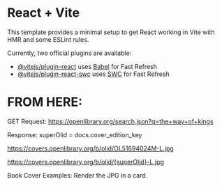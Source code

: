 # React + Vite

This template provides a minimal setup to get React working in Vite with HMR and some ESLint rules.

Currently, two official plugins are available:

- [@vitejs/plugin-react](https://github.com/vitejs/vite-plugin-react/blob/main/packages/plugin-react/README.md) uses [Babel](https://babeljs.io/) for Fast Refresh
- [@vitejs/plugin-react-swc](https://github.com/vitejs/vite-plugin-react-swc) uses [SWC](https://swc.rs/) for Fast Refresh



# FROM HERE: 

GET Request: https://openlibrary.org/search.json?q=the+way+of+kings

Response: 
superOlid = docs.cover_edition_key 

https://covers.openlibrary.org/b/olid/OL51694024M-L.jpg

https://covers.openlibrary.org/b/olid/{superOlid}-L.jpg


Book Cover Examples: 
Render the JPG in a card. 
